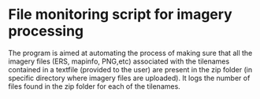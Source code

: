 # File monitoring script for imagery processing
The program is aimed at automating the process of making sure that all the imagery files (ERS, mapinfo, PNG,etc) associated with the tilenames contained in a textfile (provided to the user) are present in the zip folder (in specific directory where imagery files are uploaded).
It logs the number of files found in the zip folder for each of the tilenames. 
